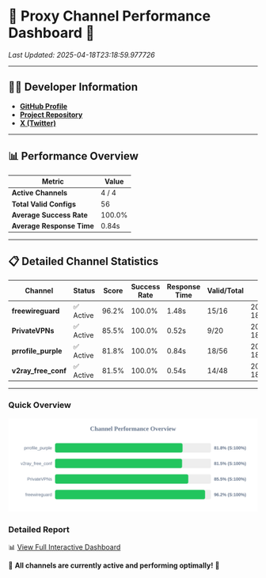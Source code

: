 # 🌟 Proxy Channel Performance Dashboard 🌟

_Last Updated: 2025-04-18T23:18:59.977726_

---

## 👩‍💻 Developer Information

- **[GitHub Profile](https://github.com/4n0nymou3)**  
- **[Project Repository](https://github.com/4n0nymou3/multi-proxy-config-fetcher)**  
- **[X (Twitter)](https://x.com/4n0nymou3)**  

---

## 📊 Performance Overview

| Metric                | Value       |
|-----------------------|-------------|
| **Active Channels**   | 4 / 4       |
| **Total Valid Configs** | 56          |
| **Average Success Rate** | 100.0%      |
| **Average Response Time** | 0.84s       |

---

## 📋 Detailed Channel Statistics

| Channel          | Status     | Score  | Success Rate | Response Time | Valid/Total | Last Success               |
|------------------|------------|--------|--------------|---------------|-------------|----------------------------|
| **freewireguard**  | ✅ Active  | 96.2%  | 100.0% | 1.48s         | 15/16       | 2025-04-18T23:18:59.975913 |
| **PrivateVPNs**  | ✅ Active  | 85.5%  | 100.0% | 0.52s         | 9/20       | 2025-04-18T23:18:58.462519 |
| **prrofile_purple**  | ✅ Active  | 81.8%  | 100.0% | 0.84s         | 18/56       | 2025-04-18T23:18:57.333316 |
| **v2ray_free_conf**  | ✅ Active  | 81.5%  | 100.0% | 0.54s         | 14/48       | 2025-04-18T23:18:57.907880 |

---

### Quick Overview
<div align="center">
  <a href="https://raw.githubusercontent.com/nullluser/NullRepo/refs/heads/main/assets/channel_stats_chart.svg">
    <img src="https://raw.githubusercontent.com/nullluser/NullRepo/refs/heads/main/assets/channel_stats_chart.svg" alt="Source Performance Statistics" width="800">
  </a>
</div>

### Detailed Report
📊 [View Full Interactive Dashboard](https://htmlpreview.github.io/?https://github.com/nullluser/NullRepo/blob/main/assets/performance_report.html)

🎉 **All channels are currently active and performing optimally!** 🎉
